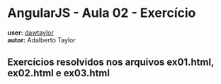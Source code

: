 # AngularJS - Aula 02 - Exercício   
**user:** [dawtaylor](https://github.com/dawtaylor)  
**autor:** Adalberto Taylor

## Exercícios resolvidos nos arquivos ex01.html, ex02.html e ex03.html